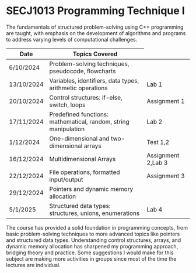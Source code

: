 # SECJ1013 Programming Technique I
 
The fundamentals of structured problem-solving using C++ programming are taught, with emphasis on the development of algorithms and programs to address varying levels of computational challenges.

<table>
  <thead>
    <tr>
      <th>Date</th>
      <th>Topics Covered</th>
    </tr>
  </thead>
  <tbody>
    <tr>
      <td>6/10/2024</td>
      <td>Problem-solving techniques, pseudocode, flowcharts</td>
    </tr>
    <tr>
      <td>13/10/2024</td>
      <td>Variables, identifiers, data types, arithmetic operations</td>
      <td>Lab 1</td>
    </tr>
    <tr>
      <td>20/10/2024</td>
      <td>Control structures: if-else, switch, loops</td>
      <td>Assignment 1</td>
    </tr>
    <tr>
      <td>17/11/2024</td>
      <td>Predefined functions: mathematical, random, string manipulation</td>
      <td>Lab 2</td>
    </tr>
    <tr>
      <td>1/12/2024</td>
      <td>One-dimensional and two-dimensional arrays</td>
      <td>Test 1,2</td>
    </tr>
     <tr>
      <td>16/12/2024</td>
      <td>Multidimensional Arrays</td>
      <td>Assignment 2,Lab 3</td>
    </tr>
    <tr>
    <tr>
      <td>22/12/2024</td>
      <td>File operations, formatted input/output</td>
      <td>Assignment 3</td>
    </tr>
    <tr>
      <td>29/12/2024</td>
      <td>Pointers and dynamic memory allocation</td>
    </tr>
    <tr>
      <td>5/1/2025</td>
      <td>Structured data types: structures, unions, enumerations</td>
      <td>Lab 4</td>
    </tr>
  </tbody>
</table>

The course has provided a solid foundation in programming concepts, from basic problem-solving techniques to more advanced topics like pointers and structured data types. Understanding control structures, arrays, and dynamic memory allocation has sharpened my programming approach, bridging theory and practice. Some suggestions I would make for this subject are making more activities in groups since most of the time the lectures are individual.